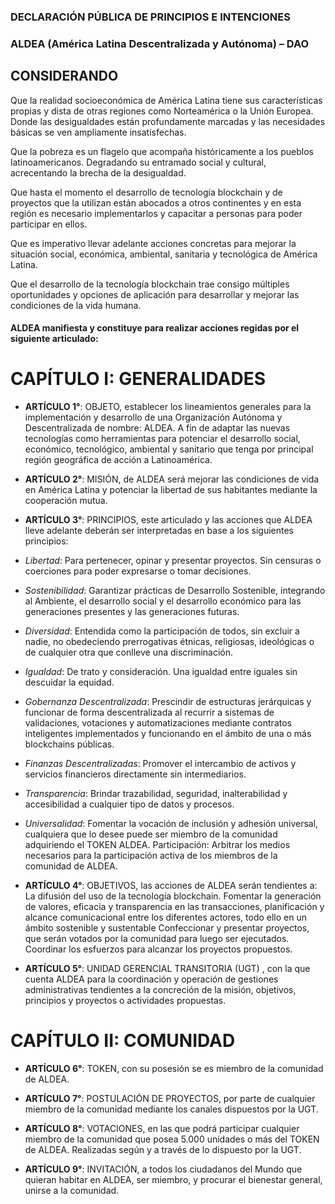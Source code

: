 ### DECLARACIÓN PÚBLICA DE PRINCIPIOS E INTENCIONES
### ALDEA (América Latina Descentralizada y Autónoma) – DAO

## CONSIDERANDO 
Que la realidad socioeconómica de América Latina tiene sus características propias y dista de otras regiones como Norteamérica o la Unión Europea. Donde las desigualdades están profundamente marcadas y las necesidades básicas se ven ampliamente insatisfechas. 

Que la pobreza es un flagelo que acompaña históricamente a los pueblos latinoamericanos. Degradando su entramado social y cultural, acrecentando la brecha de la desigualdad.

Que hasta el momento el desarrollo de tecnología blockchain y de proyectos que la utilizan están abocados a otros continentes y en esta región es necesario implementarlos y capacitar a personas para poder participar en ellos.

Que es imperativo llevar adelante acciones concretas para mejorar la situación social, económica, ambiental, sanitaria y tecnológica de América Latina.

Que el desarrollo de la tecnología blockchain trae consigo múltiples oportunidades y opciones de aplicación para desarrollar y mejorar las condiciones de la vida humana.
	
#### ALDEA manifiesta y constituye para realizar acciones regidas por el siguiente articulado:



# CAPÍTULO I: GENERALIDADES

- **ARTÍCULO 1°**: OBJETO, establecer los lineamientos generales para la implementación y desarrollo de una Organización Autónoma y Descentralizada de nombre: ALDEA. A fin de adaptar las nuevas tecnologías como herramientas para potenciar el desarrollo social, económico, tecnológico, ambiental y sanitario que tenga por principal región geográfica de acción a Latinoamérica. 

- **ARTÍCULO 2°**: MISIÓN, de ALDEA será mejorar las condiciones de vida en América Latina y potenciar la libertad de sus habitantes mediante la cooperación mutua.

- **ARTÍCULO 3°**: PRINCIPIOS, este articulado y las acciones que ALDEA lleve adelante deberán ser interpretadas en base a los siguientes principios:

- *Libertad*: Para pertenecer, opinar y presentar proyectos. Sin censuras o coerciones para poder expresarse o tomar decisiones.

- *Sostenibilidad*: Garantizar prácticas de Desarrollo Sostenible, integrando al Ambiente, el desarrollo social y el desarrollo económico para las generaciones presentes y las generaciones futuras.

- *Diversidad*: Entendida como la participación de todos, sin excluir a nadie, no obedeciendo prerrogativas étnicas, religiosas, ideológicas o de cualquier otra que conlleve una discriminación.

- *Igualdad*: De trato y consideración. Una igualdad entre iguales sin descuidar la equidad. 

- *Gobernanza Descentralizada*: Prescindir de estructuras jerárquicas y funcionar de forma descentralizada al recurrir a sistemas de validaciones, votaciones y automatizaciones mediante contratos inteligentes implementados y funcionando en el ámbito de una o más blockchains públicas.

- *Finanzas Descentralizadas*: Promover el intercambio de activos y servicios financieros directamente sin intermediarios.

- *Transparencia*: Brindar trazabilidad, seguridad, inalterabilidad y accesibilidad a cualquier tipo de datos y procesos.

- *Universalidad*: Fomentar la vocación de inclusión y adhesión universal, cualquiera que lo desee puede ser miembro de la comunidad adquiriendo el TOKEN ALDEA.
Participación: Arbitrar los medios necesarios para la participación activa de los miembros de la comunidad de ALDEA.

- **ARTÍCULO 4°**: OBJETIVOS, las acciones de ALDEA serán tendientes a:
La difusión del uso de la tecnología blockchain.
Fomentar la generación de valores, eficacia y transparencia en las transacciones, planificación y alcance comunicacional entre los diferentes actores, todo ello en un ámbito sostenible y sustentable
Confeccionar y presentar proyectos, que serán votados por la comunidad para luego ser ejecutados.
Coordinar los esfuerzos para alcanzar los proyectos propuestos.

- **ARTÍCULO 5°**: UNIDAD GERENCIAL TRANSITORIA (UGT) , con la que cuenta ALDEA para la coordinación y operación de gestiones administrativas tendientes a la concreción de la misión, objetivos, principios y proyectos o actividades propuestas.


# CAPÍTULO II: COMUNIDAD

- **ARTÍCULO 6°**: TOKEN, con su posesión se es miembro de la comunidad de ALDEA.

- **ARTÍCULO 7°**: POSTULACIÓN DE PROYECTOS, por parte de cualquier miembro de la comunidad mediante los canales dispuestos por la UGT.

- **ARTÍCULO 8°**: VOTACIONES, en las que podrá participar cualquier miembro de la comunidad que posea 5.000 unidades o más del TOKEN de ALDEA. Realizadas según y a través de lo dispuesto por la UGT. 

- **ARTÍCULO 9°**: INVITACIÓN, a todos los ciudadanos del Mundo que quieran habitar en ALDEA, ser miembro, y procurar el bienestar general, unirse a la comunidad.